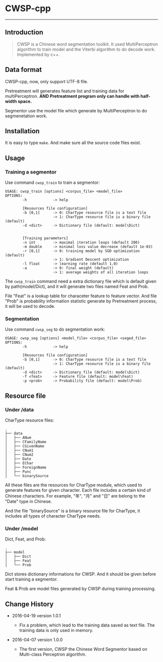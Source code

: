 # CWSP-cpp

----

## Introduction

> CWSP is a Chinese word segmentation toolkit. It used MultiPerceptron algorithm to train model and the Viterbi algorithm to do decode work. Implemented by c++.



## Data format

CWSP-cpp, now, only support UTF-8 file.

Pretreatment will generates feature list and training data for multiPerceptron. **AND Pretreatment program only can handle with half-width space.**

Segmentor use the model file which generate by MultiPerceptron to do segmenetation work.

## Installation

It is easy to type `make`. And make sure all the source code files exist.

## Usage

### Training a segmentor

Use command `cwsp_train` to train a segmentor:

	USAGE: cwsp_train [options] <corpus_file> <model_file>
	OPTIONS:
    	    -h            -> help
	
    	    [Resources file configuration]
        	-b [0,1]      -> 0: CharType resource file is a text file
            	          -> 1: CharType resource file is a binary file (default)
	        -d <dict>     -> Dictionary file (default: model\Dict)


    	    [Training parameters]
        	-n int        -> maximal iteration loops (default 200)
	        -m double     -> minimal loss value decrease (default 1e-03)
    	    -r [0,1]      -> 0: training model by SGD optimization (default)
        	              -> 1: Gradient Descent optimization
	        -l float      -> learning rate (default 1.0)
    	    -a            -> 0: final weight (default)
        	              -> 1: average weights of all iteration loops

The `cwsp_train` command need a extra dictionary file which is default given by path(model/Dict), and it will generate two files named Feat and Prob. 

File "Feat" is a lookup table for characeter feature to feature vector. And file "Prob" is probability information statistic generate by Pretreatment process, it will be used to decode.

### Segmentation

Use command `cwsp_seg` to do segmentation work:

	USAGE: cwsp_seg [options] <model_file> <corpus_file> <seged_file>
	OPTIONS:
    	    -h            -> help

        	[Resources file configuration]
	        -b [0,1]      -> 0: CharType resource file is a text file
    	                  -> 1: CharType resource file is a binary file (default)
        	-d <dict>     -> Dictionary file (default: model\Dict)
	        -f <feat>     -> Feature file (default: model\Feat)
    	    -p <prob>     -> Probability file (default: model\Prob)
    	    
## Resource file

### Under /data

CharType resource files:

	.
	├── data
	│   ├── ANum
	│   ├── CFamilyName
	│   ├── CGivenName
	│   ├── CNum1
	│   ├── CNum2
	│   ├── Date
	│   ├── EChar
	│   ├── ForeignName
	│   ├── Punc
	│   └── binarySource

All these files are the resources for CharType module, which used to generate features for given character. Each file includes a certain kind of Chinese characters. For example, "年", "月" and "日" are belong to the "Date" type in Chinese.

And the file "binarySource" is a binary resource file for CharType, it includes all types of character CharType needs.

### Under /model

Dict, Feat, and Prob:

	.
	├── model
	│   ├── Dict
	│   ├── Feat
	│   └── Prob
	
Dict stores dictionary informations for CWSP. And it should be given before start training a segmentor.

Feat & Prob are model files generated by CWSP during training processing.


## Change History

- 2016-04-19 version 1.0.1
	
	- Fix a problem, which lead to the training data saved as text file. The training data is only used in memory. 

- 2016-04-07 version 1.0.0
	
	- The first version, CWSP the Chinese Word Segmentor based on Multi-class Perceptron algorithm. 
	